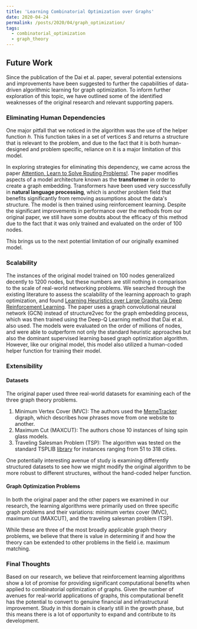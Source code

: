 ```yaml
---
title: 'Learning Combinatorial Optimization over Graphs'
date: 2020-04-24
permalink: /posts/2020/04/graph_optimization/
tags:
  - combinatorial_optimization
  - graph_theory
---
```

## Future Work

Since the publication of the Dai et al. paper, several potential extensions and improvements have been suggested to further the capabilities of data-driven algorithmic learning for graph optimization. To inform further exploration of this topic, we have outlined some of the identified weaknesses of the original research and relevant supporting papers.

### Eliminating Human Dependencies

One major pitfall that we noticed in the algorithm was the use of the helper function $h$. This function takes in a set of vertices $S$ and returns a structure that is relevant to the problem, and due to the fact that it is both human-designed and problem specific, reliance on it is a major limitation of this model.

In exploring strategies for eliminating this dependency, we came across the paper [Attention, Learn to Solve Routing Problems!](https://arxiv.org/pdf/1803.08475.pdf). The paper modifies aspects of a model architecture known as the **transformer** in order to create a graph embedding. Transformers have been used very successfully in **natural language processing**, which is another problem field that benefits significantly from removing assumptions about the data's structure. The model is then trained using reinforcement learning. Despite the significant improvements in performance over the methods from our original paper, we still have some doubts about the efficacy of this method due to the fact that it was only trained and evaluated on the order of 100 nodes.

This brings us to the next potential limitation of our originally examined model.

### Scalability

The instances of the original model trained on 100 nodes generalized decently to 1200 nodes, but these numbers are still nothing in comparison to the scale of real-world networking problems. We searched through the existing literature to assess the scalability of the learning approach to graph optimization, and found [Learning Heuristics over Large Graphs via Deep Reinforcement Learning](https://arxiv.org/pdf/1903.03332.pdf). The paper uses a graph convolutional neural network (GCN) instead of structure2vec for the graph embedding process, which was then trained using the Deep-Q Learning method that Dai et al. also used. The models were evaluated on the order of millions of nodes, and were able to outperform not only the standard heuristic approaches but also the dominant supervised learning based graph optimization algorithm. However, like our original model, this model also utilized a human-coded helper function for training their model.

### Extensibility

#### Datasets
The original paper used three real-world datasets for examining each of the three graph theory problems.

1. Minimum Vertex Cover (MVC): The authors used the [MemeTracker](http://snap.stanford.edu/netinf/#data) digraph, which describes how phrases move from one website to another.
2. Maximum Cut (MAXCUT): The authors chose 10 instances of Ising spin glass models.
3. Traveling Salesman Problem (TSP): The algorithm was tested on the standard TSPLIB [library](http://elib.zib.de/pub/mp-testdata/tsp/tsplib/tsp/index.html) for instances ranging from 51 to 318 cities.

One potentially interesting avenue of study is examining differently structured datasets to see how we might modify the original algorithm to be more robust to different structures, without the hand-coded helper function.

#### Graph Optimization Problems
In both the original paper and the other papers we examined in our research, the learning algorithms were primarily used on three specific graph problems and their variations: minimum vertex cover (MVC), maximum cut (MAXCUT), and the traveling salesman problem (TSP).

While these are three of the most broadly applicable graph theory problems, we believe that there is value in determining if and how the theory can be extended to other problems in the field i.e. maximum matching.

### Final Thoughts
Based on our research, we believe that reinforcement learning algorithms show a lot of promise for providing significant computational benefits when applied to combinatorial optimization of graphs. Given the number of avenues for real-world applications of graphs, this computational benefit has the potential to convert to genuine financial and infrastructural improvement. Study in this domain is clearly still in the growth phase, but this means there is a lot of opportunity to expand and contribute to its development.
